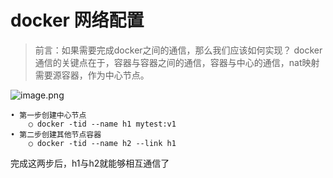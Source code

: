 # docker 网络配置
>前言：如果需要完成docker之间的通信，那么我们应该如何实现？
docker通信的关键点在于，容器与容器之间的通信，容器与中心的通信，nat映射
需要源容器，作为中心节点。

![image.png](/files/docker/pictures/e9frvrecj2q.png)				

	• 第一步创建中心节点 
		○ docker -tid --name h1 mytest:v1
	• 第二步创建其他节点容器
		○ docker -tid --name h2 --link h1 
完成这两步后，h1与h2就能够相互通信了


```{.python .input}

```
